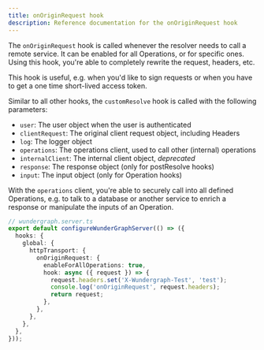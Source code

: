 ```yaml
---
title: onOriginRequest hook
description: Reference documentation for the onOriginRequest hook
---
```


The `onOriginRequest` hook is called whenever the resolver needs to call a remote service.
It can be enabled for all Operations, or for specific ones.
Using this hook, you're able to completely rewrite the request, headers, etc.

This hook is useful, e.g. when you'd like to sign requests or when you have to get a one time short-lived access token.

Similar to all other hooks,
the `customResolve` hook is called with the following parameters:

- `user`: The user object when the user is authenticated
- `clientRequest`: The original client request object, including Headers
- `log`: The logger object
- `operations`: The operations client, used to call other (internal) operations
- `internalClient`: The internal client object, _deprecated_
- `response`: The response object (only for postResolve hooks)
- `input`: The input object (only for Operation hooks)

With the `operations` client,
you're able to securely call into all defined Operations,
e.g. to talk to a database or another service to enrich a response or manipulate the inputs of an Operation.

```typescript
// wundergraph.server.ts
export default configureWunderGraphServer(() => ({
  hooks: {
    global: {
      httpTransport: {
        onOriginRequest: {
          enableForAllOperations: true,
          hook: async ({ request }) => {
            request.headers.set('X-Wundergraph-Test', 'test');
            console.log('onOriginRequest', request.headers);
            return request;
          },
        },
      },
    },
  },
}));
```
